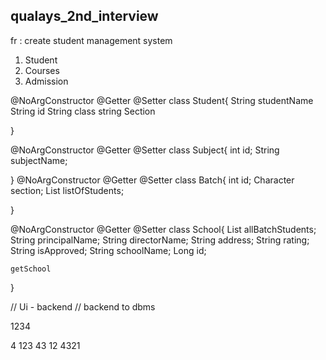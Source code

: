 ## qualays_2nd_interview




fr : create student management system
  1. Student 
  2. Courses
  3. Admission
  
  
  @NoArgConstructor
  @Getter
  @Setter
  class Student{
  	String studentName
  	String id
  	String class
  	string Section 
  	
  
  }
  
  @NoArgConstructor
  @Getter
  @Setter
  class Subject{
  	int id;
  	String subjectName;
  	
  }
    @NoArgConstructor
  @Getter
  @Setter
  class Batch{
  	int id;
  	Character section;
  	List<Student> listOfStudents;
  
  
  }
  
  @NoArgConstructor
  @Getter
  @Setter
  class School{
  	List<Batch> allBatchStudents;
  	String principalName;
  	String directorName;
 	String address;
 	String rating;
 	String isApproved;
 	String schoolName;
 	Long id;
 	
 	getSchool
  
  }
  
  // Ui - backend
  // backend to dbms
  
  
  1234
  
  4  123
  43 12
  4321
  

